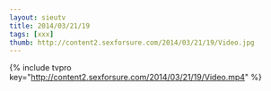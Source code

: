 ```yaml
--- 
layout: sieutv
title: 2014/03/21/19
tags: [xxx]
thumb: http://content2.sexforsure.com/2014/03/21/19/Video.jpg
---
```

{% include tvpro key="http://content2.sexforsure.com/2014/03/21/19/Video.mp4" %} 
